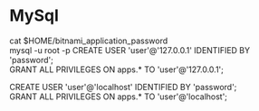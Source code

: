 # MySql

cat $HOME/bitnami_application_password  
mysql -u root -p
CREATE USER 'user'@'127.0.0.1' IDENTIFIED BY 'password';  
GRANT ALL PRIVILEGES ON apps.* TO 'user'@'127.0.0.1';  

CREATE USER 'user'@'localhost' IDENTIFIED BY 'password';  
GRANT ALL PRIVILEGES ON apps.* TO 'user'@'localhost';  